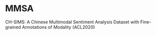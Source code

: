# MMSA
CH-SIMS: A Chinese Multimodal Sentiment Analysis Dataset with Fine-grained Annotations of Modality (ACL2020)
